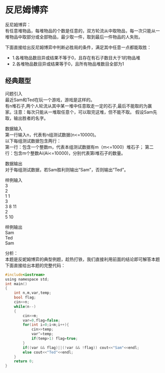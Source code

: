# 反尼姆博弈
反尼姆博弈：  
有任意堆物品，每堆物品的个数是任意的，双方轮流从中取物品，每一次只能从一堆物品中取部分或全部物品，最少取一件，取到最后一件物品的人失败。

下面直接给出反尼姆博弈中判断必胜局的条件，满足其中任意一点都能取胜：  
- 1.各堆物品数目异或结果不等于0，且存在有石子数目大于1的物品堆
- 2.各堆物品数目异或结果等于0，且所有物品堆数目全部为1


## 经典题型

问题引入  
最近Sam和Ted在玩一个游戏，游戏是这样的。  
有n堆石子,两个人轮流从其中某一堆中任意取走一定的石子,最后不能取的为赢家。注意：每次只能从一堆取任意个，可以取完这堆，但不能不取。
假设Sam先取，输出胜者的名字。  

数据输入  
第一行输入n，代表有n组测试数据(n<=10000)。  
以下每组测试数据包含两行：  
第一行：包含一个整数m，代表本组测试数据有m（m<=1000）堆石子；
第二行：包含m个整数Ai(Ai<=10000)，分别代表第i堆石子的数量。  

数据输出  
对于每组测试数据，若Sam胜利则输出“Sam”，否则输出“Ted”。  

样例输入  
3  
2  
1 1  
3  
3 8 11  
2  
5 10  

样例输出  
Sam  
Ted  
Sam  

分析：  
本题是反妮姆博弈的典型例题，趁热打铁，我们直接利用前面的结论即可解答本题  
下面直接给出本题的完整代码：  
```c
#include<iostream>
using namespace std;
int main()
{
	int n,m,var,temp;
	bool flag;
	cin>>n;
	while(n--)
	{
		cin>>m;
		var=0,flag=false;
		for(int i=0;i<m;i++){
			cin>>temp;
			var^=temp;
			if(temp>1) flag=true; 
		}
		if((var && flag)||(!var && !flag)) cout<<"Sam"<<endl;
		else cout<<"Ted"<<endl;
	}
	return 0;
}
```